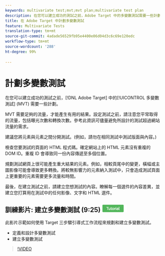 ```yaml
---
keywords: multivariate test;mvt;mvt plan;multivariate test plan
description: 在您可以建立成功的測試之前，Adobe Target 中的多變數測試需要一些計劃。
title: 在 Adobe Target 中計劃多變數測試
feature: Multivariate Tests
translation-type: tm+mt
source-git-commit: 4adade56529fb95e4400e06d04d3c6c69e120edc
workflow-type: tm+mt
source-wordcount: '288'
ht-degree: 99%

---
```



# 計劃多變數測試

在您可以建立成功的測試之前，[!DNL Adobe Target] 中的[!UICONTROL 多變數測試] (MVT) 需要一些計劃。

MVT 需要足夠的流量，才能產生有用的結果。設定測試之前，請注意您平常取得的流量，包括曝光次數和轉換次數。參考此資訊可儘量避免所設計的測試超過網站流量的需求。

建議您將元素與元素之間分開測試。(例如，請勿在相同測試中測試版面與內容。)

檢查您要測試的頁面的 HTML 程式碼。確定網站上的 HTML 元素沒有重複的 DOM ID。重複 ID 會導致同一份內容傳遞至多個位置。

規劃測試網頁上很可能產生重大結果的元素。例如，相較頁尾中的變更，橫幅或主圖影像可能會導致更多轉換。將較無影響力的元素納入測試中，只會造成測試頁面上更重要的元素需要更多流量和時間。

最後，在建立測試之前，請建立您想測試的內容。瞭解每一個選件的內容差異，並建立您打算用在測試中的任何影像、文字和 HTML 選件。

## 訓練影片: 建立多變數測試 (9:25)  ![教學課程徽章](/help/assets/tutorial.png)

此影片示範如何使用 Target 三步驟引導式工作流程來規劃和建立多變數測試。

* 定義和設計多變數測試
* 建立多變數測試

>[!VIDEO](https://video.tv.adobe.com/v/17395)